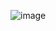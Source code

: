 ![image](https://github.com/anjiladhikari/React-Journey/assets/21165474/1e23f34e-e269-494a-a74d-6c2e6afce112)
